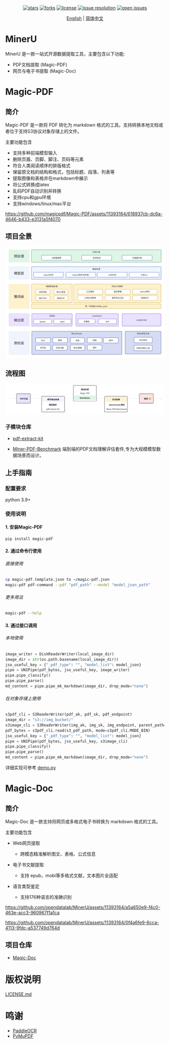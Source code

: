 <div id="top"></div>
<div align="center">

[![stars](https://img.shields.io/github/stars/magicpdf/Magic-PDF.svg)](https://github.com/magicpdf/Magic-PDF)
[![forks](https://img.shields.io/github/forks/magicpdf/Magic-PDF.svg)](https://github.com/magicpdf/Magic-PDF)
[![license](https://img.shields.io/github/license/magicpdf/Magic-PDF.svg)](https://github.com/magicpdf/Magic-PDF/tree/main/LICENSE)
[![issue resolution](https://img.shields.io/github/issues-closed-raw/magicpdf/Magic-PDF)](https://github.com/magicpdf/Magic-PDF/issues)
[![open issues](https://img.shields.io/github/issues-raw/magicpdf/Magic-PDF)](https://github.com/magicpdf/Magic-PDF/issues)

[English](README.md) | [简体中文](README_zh-CN.md)

</div>

<div align="center">

</div>

# MinerU 

MinerU 是一款一站式开源数据提取工具，主要包含以下功能:

- PDF文档提取  (Magic-PDF)
- 网页与电子书提取  (Magic-Doc)

# Magic-PDF

## 简介

Magic-PDF 是一款将 PDF 转化为 markdown 格式的工具。支持转换本地文档或者位于支持S3协议对象存储上的文件。

主要功能包含

- 支持多种前端模型输入
- 删除页眉、页脚、脚注、页码等元素
- 符合人类阅读顺序的排版格式
- 保留原文档的结构和格式，包括标题、段落、列表等
- 提取图像和表格并在markdown中展示
- 将公式转换成latex
- 乱码PDF自动识别并转换
- 支持cpu和gpu环境
- 支持windows/linux/mac平台


https://github.com/magicpdf/Magic-PDF/assets/11393164/618937cb-dc6a-4646-b433-e3131a5f4070



## 项目全景

![项目全景图](docs/images/project_panorama_zh_cn.png)

## 流程图

![流程图](docs/images/flowchart_zh_cn.png)

### 子模块仓库

- [pdf-extract-kit](https://github.com/wangbinDL/pdf-extract-kit)
  
- [Miner-PDF-Benchmark](https://github.com/opendatalab/Miner-PDF-Benchmark) 
  端到端的PDF文档理解评估套件,专为大规模模型数据场景而设计。


## 上手指南

### 配置要求

python 3.9+

### 使用说明

#### 1. 安装Magic-PDF
```bash
pip install magic-pdf
```

#### 2. 通过命令行使用

###### 直接使用
```bash
cp magic-pdf.template.json to ~/magic-pdf.json
magic-pdf pdf-command --pdf "pdf_path" --model "model_json_path"
```
###### 更多用法
```bash
magic-pdf --help
```

#### 3. 通过接口调用

###### 本地使用
```python
image_writer = DiskReaderWriter(local_image_dir)
image_dir = str(os.path.basename(local_image_dir))
jso_useful_key = {"_pdf_type": "", "model_list": model_json}
pipe = UNIPipe(pdf_bytes, jso_useful_key, image_writer)
pipe.pipe_classify()
pipe.pipe_parse()
md_content = pipe.pipe_mk_markdown(image_dir, drop_mode="none")
```

###### 在对象存储上使用
```python
s3pdf_cli = S3ReaderWriter(pdf_ak, pdf_sk, pdf_endpoint)
image_dir = "s3://img_bucket/"
s3image_cli = S3ReaderWriter(img_ak, img_sk, img_endpoint, parent_path=image_dir)
pdf_bytes = s3pdf_cli.read(s3_pdf_path, mode=s3pdf_cli.MODE_BIN)
jso_useful_key = {"_pdf_type": "", "model_list": model_json}
pipe = UNIPipe(pdf_bytes, jso_useful_key, s3image_cli)
pipe.pipe_classify()
pipe.pipe_parse()
md_content = pipe.pipe_mk_markdown(image_dir, drop_mode="none")
```

详细实现可参考 [demo.py](demo/demo.py)

# Magic-Doc

## 简介

Magic-Doc 是一款支持将网页或多格式电子书转换为 markdown 格式的工具。

主要功能包含
 
- Web网页提取
  - 跨模态精准解析图文、表格、公式信息

- 电子书文献提取
  - 支持 epub，mobi等多格式文献，文本图片全适配

- 语言类型鉴定
  - 支持176种语言的准确识别

https://github.com/opendatalab/MinerU/assets/11393164/a5a650e9-f4c0-463e-acc3-960967f1a1ca



https://github.com/opendatalab/MinerU/assets/11393164/0f4a6fe9-6cca-4113-9fdc-a537749d764d



## 项目仓库

- [Magic-Doc](https://github.com/magicpdf/Magic-Doc)



# 版权说明

[LICENSE.md](LICENSE.md)

# 鸣谢
- [PaddleOCR](https://github.com/PaddlePaddle/PaddleOCR)
- [PyMuPDF](https://github.com/pymupdf/PyMuPDF)


